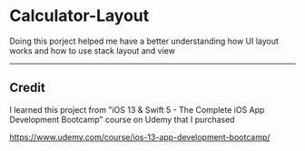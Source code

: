 # Calculator-Layout

Doing this porject helped me have a better understanding how UI layout works and how to use stack layout and view 

----------------------------------
## Credit
I learned this project from "iOS 13 & Swift 5 - The Complete iOS App Development Bootcamp" course on Udemy that I purchased

https://www.udemy.com/course/ios-13-app-development-bootcamp/
